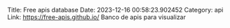 Title: Free apis database
Date: 2023-12-16 00:58:23.902452
Category: api
Link: https://free-apis.github.io/
Banco de apis para visualizar
